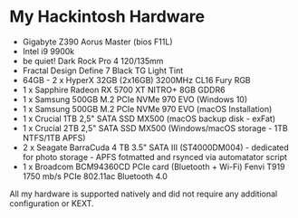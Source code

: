 # My Hackintosh Hardware

- Gigabyte Z390 Aorus Master (bios F11L)
- Intel i9 9900k
- be quiet! Dark Rock Pro 4 120/135mm
- Fractal Design Define 7 Black TG Light Tint
- 64GB - 2 x HyperX 32GB (2x16GB) 3200MHz CL16 Fury RGB
- 1 x Sapphire Radeon RX 5700 XT NITRO+ 8GB GDDR6
- 1 x Samsung 500GB M.2 PCIe NVMe 970 EVO (Windows 10)
- 1 x Samsung 500GB M.2 PCIe NVMe 970 EVO (macOS Installation)
- 1 x Crucial 1TB 2,5" SATA SSD MX500 (macOS backup disk - exFat)
- 1 x Crucial 2TB 2,5" SATA SSD MX500 (Windows/macOS storage - 1TB NTFS/1TB APFS)
- 2 x Seagate BarraCuda 4 TB 3.5" SATA III (ST4000DM004) - dedicated for photo storage - APFS fotmatted and rsynced via automatator script
- 1 x Broadcom BCM94360CD PCIe card (Bluetooth + Wi-Fi) Fenvi T919 1750 mb/s PCIe 802.11ac Bluetooth 4.0

All my hardware is supported natively and did not require any additional configuration or KEXT.
